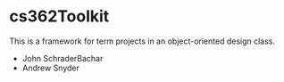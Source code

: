 # cs362Toolkit
This is a framework for term projects in an object-oriented design class.

- John SchraderBachar
- Andrew Snyder